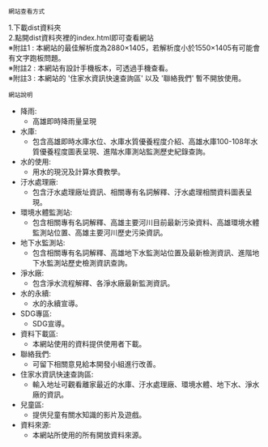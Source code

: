 ```網站查看方式 ```

1.下載dist資料夾  
2.點開dist資料夾裡的index.html即可查看網站  
	※附註1 : 本網站的最佳解析度為2880×1405，若解析度小於1550×1405有可能會有文字跑板問題。  
	※附註2 : 本網站有設計手機板本，可透過手機查看。  
	※附註3 : 本網站的 '住家水資訊快速查詢區' 以及 '聯絡我們' 暫不開放使用。	

 ```網站說明 ```

* 降雨:  
	* 高雄即時降雨量呈現 
* 水庫:  
	* 包含高雄即時水庫水位、水庫水質優養程度介紹、高雄水庫100-108年水質優養程度圖表呈現、進階水庫測站監測歷史紀錄查詢。
* 水的使用:  
	* 用水的現況及計算水費教學。
* 汙水處理廠:  
	* 包含汙水處理廠址資訊、相關專有名詞解釋、汙水處理相關資料圖表呈現。  
* 環境水體監測站:  
	* 包含相關專有名詞解釋、高雄主要河川目前最新污染資料、高雄環境水體監測站位置、高雄主要河川歷史污染資訊。  
* 地下水監測站:  
	* 包含相關專有名詞解釋、高雄地下水監測站位置及最新檢測資訊、進階地下水監測站歷史檢測資訊查詢。
* 淨水廠:  
	* 包含淨水流程解釋、各淨水廠最新監測資訊。
* 水的永續:  
	* 水的永續宣導。
* SDG專區:  
	* SDG宣導。
* 資料下載區:  
	* 本網站使用的資料提供使用者下載。
* 聯絡我們:  
	* 可留下相關意見給本開發小組進行改善。
* 住家水資訊快速查詢區:  
	* 輸入地址可觀看離家最近的水庫、汙水處理廠、環境水體、地下水、淨水廠的資訊。
* 兒童區:  
	* 提供兒童有關水知識的影片及遊戲。
* 資料來源:  
	* 本網站所使用的所有開放資料來源。
